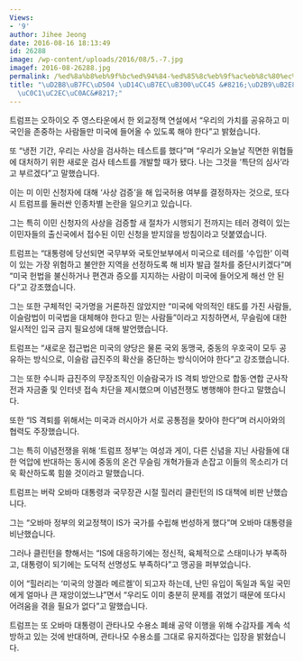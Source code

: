 ```yaml
---
Views:
- '9'
author: Jihee Jeong
date: 2016-08-16 18:13:49
id: 26288
image: /wp-content/uploads/2016/08/5.-7.jpg
imagef: 2016-08-26288.jpg
permalink: /%ed%8a%b8%eb%9f%bc%ed%94%84-%ed%85%8c%eb%9f%ac%eb%8c%80%ec%b1%85-%ed%8a%b9%eb%8b%a8%ec%9d%98-%ec%82%ac%ec%83%81%ec%8b%ac%ec%82%ac/
title: "\uD2B8\uB7FC\uD504 \uD14C\uB7EC\uB300\uCC45 &#8216;\uD2B9\uB2E8\uC758 \uC0AC\
  \uC0C1\uC2EC\uC0AC&#8217;"
---
```


트럼프는 오하이오 주 영스타운에서 한 외교정책 연설에서 &#8220;우리의 가치를 공유하고 미국인을 존중하는 사람들만 미국에 들어올 수 있도록 해야 한다&#8221;고 밝혔습니다.

또 &#8220;냉전 기간, 우리는 사상을 검사하는 테스트를 했다&#8221;며 &#8220;우리가 오늘날 직면한 위협들에 대처하기 위한 새로운 검사 테스트를 개발할 때가 됐다. 나는 그것을 &#8216;특단의 심사&#8217;라고 부르겠다&#8221;고 말했습니다.

이는 미 이민 신청자에 대해 &#8216;사상 검증&#8217;을 해 입국허용 여부를 결정하자는 것으로, 또다시 트럼프를 둘러싼 인종차별 논란을 일으키고 있습니다.

그는 특히 이민 신청자의 사상을 검증할 새 절차가 시행되기 전까지는 테러 경력이 있는 이민자들의 출신국에서 접수된 이민 신청을 받지않을 방침이라고 덧붙였습니다.

트럼프는 &#8220;대통령에 당선되면 국무부와 국토안보부에서 미국으로 테러를 &#8216;수입한&#8217; 이력이 있는 가장 위험하고 불안한 지역을 선정하도록 해 비자 발급 절차를 중단시키겠다&#8221;며 &#8220;미국 헌법을 불신하거나 편견과 증오를 지지하는 사람이 미국에 들어오게 해선 안 된다&#8221;고 강조했습니다.

그는 또한 구체적인 국가명을 거론하진 않았지만 &#8220;미국에 악의적인 태도를 가진 사람들, 이슬람법이 미국법을 대체해야 한다고 믿는 사람들&#8221;이라고 지칭하면서, 무슬림에 대한 일시적인 입국 금지 필요성에 대해 발언했습니다.

트럼프는 &#8220;새로운 접근법은 미국의 양당은 물론 국외 동맹국, 중동의 우호국이 모두 공유하는 방식으로, 이슬람 급진주의 확산을 중단하는 방식이어야 한다&#8221;고 강조했습니다.

그는 또한 수니파 급진주의 무장조직인 이슬람국가 IS 격퇴 방안으로 합동·연합 군사작전과 자금줄 및 인터넷 접속 차단을 제시했으며 이념전쟁도 병행해야 한다고 말했습니다.

또한 &#8220;IS 격퇴를 위해서는 미국과 러시아가 서로 공통점을 찾아야 한다&#8221;며 러시아와의 협력도 주장했습니다.

그는 특히 이념전쟁을 위해 &#8216;트럼프 정부&#8217;는 여성과 게이, 다른 신념을 지닌 사람들에 대한 억압에 반대하는 동시에 중동의 온건 무슬림 개혁가들과 손잡고 이들의 목소리가 더욱 확산하도록 힘쓸 것이라고 말했습니다.

트럼프는 버락 오바마 대통령과 국무장관 시절 힐러리 클린턴의 IS 대책에 비판 난했습니다.

그는 &#8220;오바마 정부의 외교정책이 IS가 국가를 수립해 번성하게 했다&#8221;며 오바마 대통령을 비난했습니다.

그러나 클린턴을 향해서는 &#8220;IS에 대응하기에는 정신적, 육체적으로 스태미나가 부족하고, 대통령이 되기에는 도덕적 선명성도 부족하다&#8221;고 맹공을 퍼부었습니다.

이어 &#8220;힐러리는 &#8216;미국의 앙겔라 메르켈&#8217;이 되고자 하는데, 난민 유입이 독일과 독일 국민에게 얼마나 큰 재앙이었느냐&#8221;면서 &#8220;우리도 이미 충분히 문제를 겪었기 때문에 또다시 어려움을 겪을 필요가 없다&#8221;고 말했습니다.

트럼프는 또 오바마 대통령이 관타나모 수용소 폐쇄 공약 이행을 위해 수감자를 계속 석방하고 있는 것에 반대하며, 관타나모 수용소를 그대로 유지하겠다는 입장을 밝혔습니다.